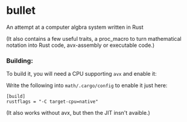 # bullet 
An attempt at a computer algbra system written in Rust

(It also contains a few useful traits, a proc_macro to turn mathematical notation into Rust code, avx-assembly or executable code.)


### Building:
To build it, you will need a CPU supporting `avx` and enable it:

Write the following into `math/.cargo/config` to enable it just here:
```
[build]
rustflags = "-C target-cpu=native"
```
(It also works without avx, but then the JIT insn't avaible.)
